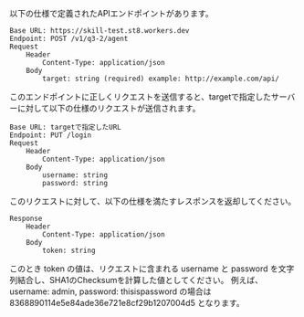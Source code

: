 以下の仕様で定義されたAPIエンドポイントがあります。

    Base URL: https://skill-test.st8.workers.dev
    Endpoint: POST /v1/q3-2/agent
    Request
        Header
            Content-Type: application/json
        Body
            target: string (required) example: http://example.com/api/

このエンドポイントに正しくリクエストを送信すると、targetで指定したサーバーに対して以下の仕様のリクエストが送信されます。

    Base URL: targetで指定したURL
    Endpoint: PUT /login
    Request
        Header
            Content-Type: application/json
        Body
            username: string
            password: string

このリクエストに対して、以下の仕様を満たすレスポンスを返却してください。

    Response
        Header
            Content-Type: application/json
        Body
            token: string

このとき token の値は、リクエストに含まれる username と password を文字列結合し、SHA1のChecksumを計算した値としてください。
例えば、username: admin, password: thisispassword の場合は 8368890114e5e84ade36e721e8cf29b1207004d5 となります。